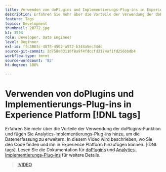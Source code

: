 ```yaml
---
title: Verwenden von doPlugins und Implementierungs-Plug-ins in Experience Platform [!DNL tags]
description: Erfahren Sie mehr über die Vorteile der Verwendung der doPlugins-Funktion und fügen Sie Analytics-Implementierungs-Plug-ins hinzu, um die Datenerfassung zu erweitern.
feature: Tags
topics: Development
thumbnail: 28772.jpg
kt: 3594
role: Developer, Data Engineer
level: Beginner
exl-id: ffc3863c-4875-4502-a572-b344a5ec34dc
source-git-commit: 2d758e03110f8a9f4fdccfd2174af1fd256bbdb4
workflow-type: tm+mt
source-wordcount: '82'
ht-degree: 100%

---
```


# Verwenden von doPlugins und Implementierungs-Plug-ins in Experience Platform [!DNL tags]

Erfahren Sie mehr über die Vorteile der Verwendung der doPlugins-Funktion und fügen Sie Analytics-Implementierungs-Plug-ins hinzu, um die Datenerfassung zu erweitern. In diesem Video wird beschrieben, wo Sie den Code finden und ihn in Experience Platform hinzufügen können. [!DNL tags]. Lesen Sie die Dokumentation für [doPlugins](https://experienceleague.adobe.com/docs/analytics/implementation/vars/functions/doplugins.html?lang=de) und [Analytics-Implementierungs-Plug-ins](https://experienceleague.adobe.com/docs/analytics/implementation/vars/plugins/impl-plugins.html?lang=de) für weitere Details.

>[!VIDEO](https://video.tv.adobe.com/v/3428856/?quality=12&learn=on&captions=ger)
